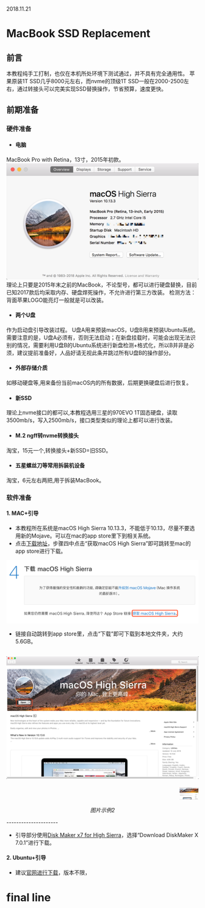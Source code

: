 2018.11.21
# MacBook SSD Replacement

## 前言
本教程纯手工打制，也仅在本机所处环境下测试通过，并不具有完全通用性。
苹果原装1T SSD几乎8000元左右，而nvme的顶级1T SSD一般在2000-2500左右，通过转接头可以完美实现SSD替换操作，节省预算，速度更快。
## 前期准备
### 硬件准备
+ #### 电脑
MacBook Pro with Retina，13寸，2015年初款。
![image](https://github.com/fei7yang/mac_ssd_replace/blob/master/assets/WX20181121-115807%402x.png)
理论上只要是2015年末之前的MacBook，不论型号，都可以进行硬盘替换，目前已知2017款后均采取内存、硬盘焊死操作，不允许进行第三方改装。
检测方法：背面苹果LOGO能亮灯一般就是可以改装。
+ #### 两个U盘
作为启动盘引导改装过程。
U盘A用来预装macOS，U盘B用来预装Ubuntu系统。需要注意的是，U盘A必须有，否则无法启动；在新盘挂载时，可能会出现无法识别的情况，需要利用U盘B的Ubuntu系统进行新盘检测+格式化，所以B并非是必须，建议提前准备好，人品好请无视此条并跳过所有U盘B的操作部分。
+ #### 外部存储介质
如移动硬盘等,用来备份当前macOS内的所有数据，后期更换硬盘后进行恢复。
+ #### 新SSD
理论上nvme接口的都可以,本教程选用三星的970EVO 1T固态硬盘，读取3500mb/s，写入2500mb/s，接口类型类似的理论上都可以进行改装。
+ #### M.2 ngff转nvme转换接头
淘宝，15元一个,转换接头+新SSD=旧SSD。
+ #### 五星螺丝刀等常用拆装机设备
淘宝，6元左右两把,用于拆装MacBook。





### 软件准备
#### 1. MAC+引导
+ 本教程所在系统是macOS High Sierra 10.13.3，不能低于10.13，尽量不要选用新的Mojave。可以在mac的app store里下到相关系统。
+ 点击[下载地址](https://support.apple.com/zh-cn/HT208969)，步骤四中点击“获取macOS High Sierra”即可跳转至mac的app store进行下载。

![image](https://github.com/fei7yang/mac_ssd_replace/blob/master/assets/WX20181121-115908@2x.png)

+ 链接自动跳转到app store里，点击“下载”即可下载到本地文件夹，大约5.6GB。

![image](https://github.com/fei7yang/mac_ssd_replace/blob/master/assets/WX20181121-115909@2x.png)
---
<p align="right">
    <img src="https://github.com/fei7yang/mac_ssd_replace/blob/master/assets/WX20181121-115909@2x.png" alt="Sample"  width="50">
    <p align="center">
        <em>图片示例2</em>
    </p>
</p>
---------------------

+ 引导部分使用[Disk Maker x7 for High Sierra](http://diskmakerx.com/whats-this/)，选择“Download DiskMaker X 7.0.1”进行下载。

#### 2. Ubuntu+引导
+ 建议[官网进行下载](https://www.ubuntu.com/download/alternative-downloads)，版本不限，



























































































































































































# final line
